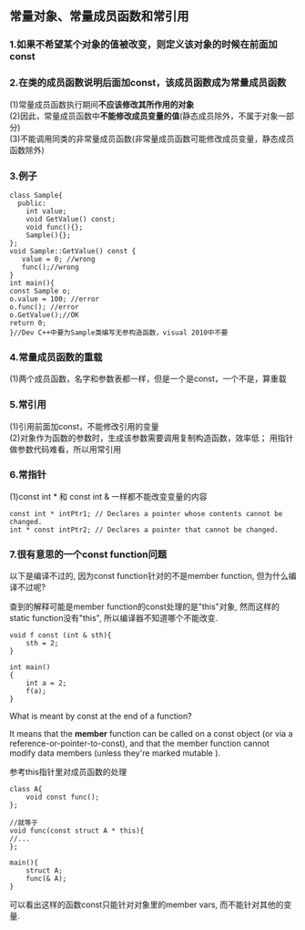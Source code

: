 ## 常量对象、常量成员函数和常引用

### 1.如果不希望某个对象的值被改变，则定义该对象的时候在前面加const

### 2.在类的成员函数说明后面加const，该成员函数成为常量成员函数

\(1\)常量成员函数执行期间**不应该修改其所作用的对象**  
\(2\)因此，常量成员函数中**不能修改成员变量的值**\(静态成员除外，不属于对象一部分\)  
\(3\)不能调用同类的非常量成员函数\(非常量成员函数可能修改成员变量，静态成员函数除外\)

### 3.例子

```
class Sample{  
  public:  
    int value;  
    void GetValue() const;  
    void func(){};  
    Sample(){};  
};  
void Sample::GetValue() const {  
   value = 0; //wrong  
   func();//wrong  
}  
int main(){  
const Sample o;  
o.value = 100; //error  
o.func(); //error  
o.GetValue();//OK  
return 0;  
}//Dev C++中要为Sample类编写无参构造函数，visual 2010中不要  
```

### 4.常量成员函数的重载

\(1\)两个成员函数，名字和参数表都一样，但是一个是const，一个不是，算重载

### 5.常引用

\(1\)引用前面加const，不能修改引用的变量  
\(2\)对象作为函数的参数时，生成该参数需要调用复制构造函数，效率低； 用指针做参数代码难看，所以用常引用

### 6.常指针

\(1\)const int \* 和 const int & 一样都不能改变变量的内容

```
const int * intPtr1; // Declares a pointer whose contents cannot be changed.
int * const intPtr2; // Declares a pointer that cannot be changed.
```

### 7.很有意思的一个const function问题

以下是编译不过的, 因为const function针对的不是member function, 但为什么编译不过呢?

查到的解释可能是member function的const处理的是"this"对象, 然而这样的static function没有"this", 所以编译器不知道哪个不能改变.

```
void f const (int & sth){
    sth = 2;    
}

int main()
{
    int a = 2;
    f(a);
}
```

What is meant by const at the end of a function?

It means that the **member** function can be called on a const object \(or via a reference-or-pointer-to-const\), and that the member function cannot modify data members \(unless they're marked mutable \).

参考this指针里对成员函数的处理

```
class A{
    void const func();
};

//就等于
void func(const struct A * this){
//...
};

main(){
    struct A;
    func(& A);
}
```

可以看出这样的函数const只能针对对象里的member vars, 而不能针对其他的变量.

